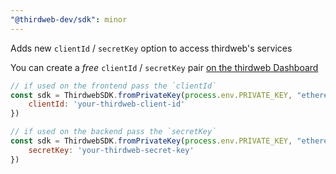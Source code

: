 ```yaml
---
"@thirdweb-dev/sdk": minor
---
```


Adds new `clientId` / `secretKey` option to access thirdweb's services

You can create a *free* `clientId` / `secretKey` pair [on the thirdweb Dashboard](https://thirdweb.com/dashboard)

```javascript
// if used on the frontend pass the `clientId`
const sdk = ThirdwebSDK.fromPrivateKey(process.env.PRIVATE_KEY, "ethereum", {
    clientId: 'your-thirdweb-client-id'
})

// if used on the backend pass the `secretKey`
const sdk = ThirdwebSDK.fromPrivateKey(process.env.PRIVATE_KEY, "ethereum", {
    secretKey: 'your-thirdweb-secret-key'
})
```